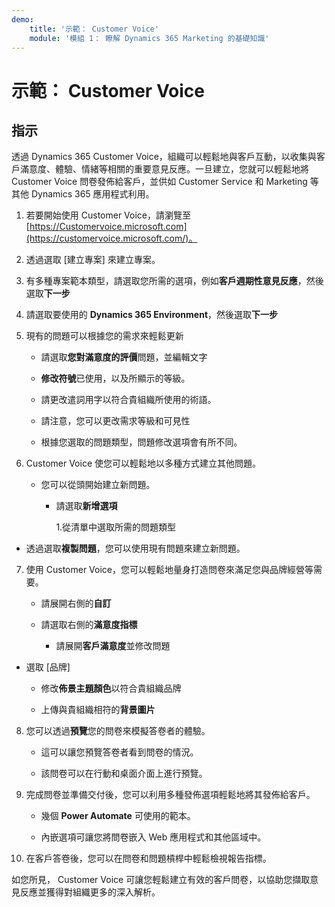 ```yaml
---
demo:
    title: '示範： Customer Voice'
    module: '模組 1： 瞭解 Dynamics 365 Marketing 的基礎知識'
---
```


# 示範： Customer Voice

## 指示

透過 Dynamics 365 Customer Voice，組織可以輕鬆地與客戶互動，以收集與客戶滿意度、體驗、情緒等相關的重要意見反應。一旦建立，您就可以輕鬆地將 Customer Voice 問卷發佈給客戶，並供如 Customer Service 和 Marketing 等其他 Dynamics 365 應用程式利用。 

1. 若要開始使用 Customer Voice，請瀏覽至 [https://Customervoice.microsoft.com](https://customervoice.microsoft.com/)。 

2. 透過選取 [建立專案] 來建立專案。

3. 有多種專案範本類型，請選取您所需的選項，例如**客戶週期性意見反應**，然後選取**下一步**

4. 請選取要使用的 **Dynamics 365 Environment**，然後選取**下一步**

5. 現有的問題可以根據您的需求來輕鬆更新

	- 請選取**您對滿意度的評價**問題，並編輯文字

	- **修改符號**已使用，以及所顯示的等級。 

	- 請更改遣詞用字以符合貴組織所使用的術語。 

	- 請注意，您可以更改需求等級和可見性

	- 根據您選取的問題類型，問題修改選項會有所不同。

6. Customer Voice 使您可以輕鬆地以多種方式建立其他問題。 

	- 您可以從頭開始建立新問題。

		- 請選取**新增選項**

			1.從清單中選取所需的問題類型

- 透過選取**複製問題**，您可以使用現有問題來建立新問題。

7. 使用 Customer Voice，您可以輕鬆地量身打造問卷來滿足您與品牌經營等需要。 

	- 請展開右側的**自訂**

	- 請選取右側的**滿意度指標**

		- 請展開**客戶滿意度**並修改問題

- 選取 [品牌]

	- 修改**佈景主題顏色**以符合貴組織品牌

	- 上傳與貴組織相符的**背景圖片**

8. 您可以透過**預覽**您的問卷來模擬答卷者的體驗。 

	- 這可以讓您預覽答卷者看到問卷的情況。 

	- 該問卷可以在行動和桌面介面上進行預覽。 

9. 完成問卷並準備交付後，您可以利用多種發佈選項輕鬆地將其發佈給客戶。

	- 幾個 **Power Automate** 可使用的範本。 

	- 內嵌選項可讓您將問卷嵌入 Web 應用程式和其他區域中。 

10. 在客戶答卷後，您可以在問卷和問題槓桿中輕鬆檢視報告指標。 

如您所見， Customer Voice 可讓您輕鬆建立有效的客戶問卷，以協助您擷取意見反應並獲得對組織更多的深入解析。 

 
